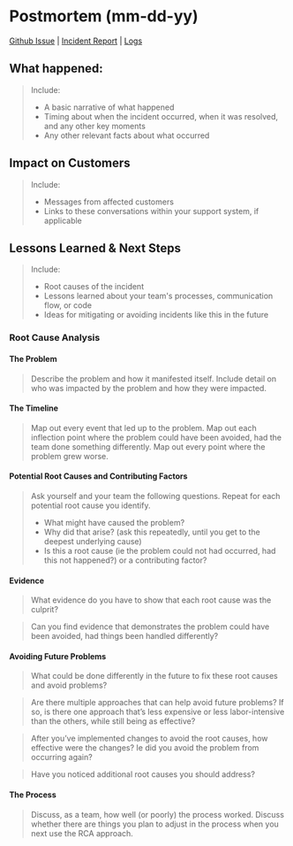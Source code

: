 # Postmortem (mm-dd-yy)
[Github Issue](https://github.com/rayraegah/postmortem/issues) | 
[Incident Report](https://www.githubstatus.com/incidents/vn2x8mg5xqj7) | 
[Logs](https://www.githubstatus.com/)

## What happened:
> Include:
> - A basic narrative of what happened
> - Timing about when the incident occurred, when it was resolved, and any other key moments
> - Any other relevant facts about what occurred

## Impact on Customers
> Include:
> - Messages from affected customers
> - Links to these conversations within your support system, if applicable

## Lessons Learned & Next Steps
> Include:
> - Root causes of the incident
> - Lessons learned about your team's processes, communication flow, or code
> - Ideas for mitigating or avoiding incidents like this in the future

### Root Cause Analysis
#### The Problem
> Describe the problem and how it manifested itself. Include detail on who was impacted by 
> the problem and how they were impacted.

#### The Timeline
> Map out every event that led up to the problem. Map out each inflection point where the problem
> could have been avoided, had the team done something differently. Map out every point where
> the problem grew worse.

#### Potential Root Causes and Contributing Factors
> Ask yourself and your team the following questions. Repeat for each potential root cause you identify.
> - What might have caused the problem?
> - Why did that arise? (ask this repeatedly, until you get to the deepest underlying cause)
> - Is this a root cause (ie the problem could not had occurred, had this not happened?) or a contributing factor?

#### Evidence
> What evidence do you have to show that each root cause was the culprit?

> Can you find evidence that demonstrates the problem could have been avoided, had things
been handled differently?

#### Avoiding Future Problems
> What could be done differently in the future to fix these root causes and avoid problems?

> Are there multiple approaches that can help avoid future problems? If so, is there one approach
> that’s less expensive or less labor-intensive than the others, while still being as effective?

> After you’ve implemented changes to avoid the root causes, how effective were the changes? Ie
> did you avoid the problem from occurring again?

> Have you noticed additional root causes you should address?

#### The Process
> Discuss, as a team, how well (or poorly) the process worked. Discuss whether there are things
> you plan to adjust in the process when you next use the RCA approach.
